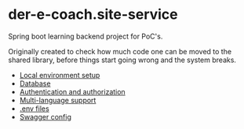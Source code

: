 # der-e-coach.site-service
Spring boot learning backend project for PoC's.

Originally created to check how much code one can be moved to the shared library, before things start going wrong and the system breaks. 

- [Local environment setup](documents/local_setup.md)
- [Database](documents/database.md)
- [Authentication and authorization](documents/authentication.md)
- [Multi-language support](documents/translations.md)
- [.env files](documents/env_files.md)
- [Swagger config](documents/swagger_config.md)

